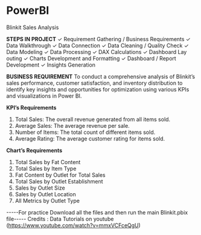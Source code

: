 # PowerBI
Blinkit Sales Analysis

**STEPS IN PROJECT**
✓ Requirement Gathering / Business Requirements
✓ Data Walkthrough
✓ Data Connection
✓ Data Cleaning / Quality Check
✓ Data Modeling
✓ Data Processing
✓ DAX Calculations
✓ Dashboard Lay outing
✓ Charts Development and Formatting
✓ Dashboard / Report Development
✓ Insights Generation

**BUSINESS REQUIREMENT**
  To conduct a comprehensive analysis of Blinkit’s sales performance, customer satisfaction, and inventory distribution to identify key insights and opportunities for optimization using various KPIs and visualizations in Power BI.

**KPI’s Requirements**
1. Total Sales: The overall revenue generated from all items sold.
2. Average Sales: The average revenue per sale.
3. Number of Items: The total count of different items sold.
4. Average Rating: The average customer rating for items sold.

**Chart’s Requirements**
1. Total Sales by Fat Content
2. Total Sales by Item Type
3. Fat Content by Outlet for Total Sales
4. Total Sales by Outlet Establishment
5. Sales by Outlet Size
6. Sales by Outlet Location
7. All Metrics by Outlet Type

-----For practice Download all the files and then run the main Blinkit.pbix file-----
Credits : Data Tutorials on youtube (https://www.youtube.com/watch?v=mmxVCFceQgU)
